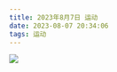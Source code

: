 ```yaml
---
title: 2023年8月7日 运动
date: 2023-08-07 20:34:06
tags: 运动
---
```


<link rel="stylesheet" href="/../css/images.css">
<!-- more -->
<img class="exercise" src="/../images/exercise/2023-08-07.jpg"></img>
